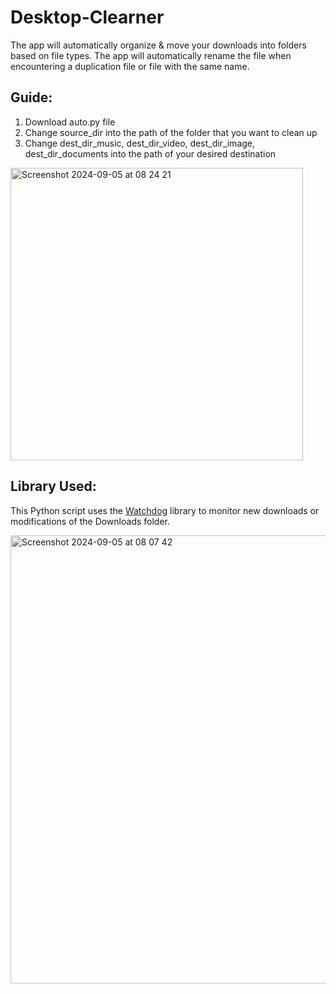 # Desktop-Clearner

The app will automatically organize & move your downloads into folders based on file types. The app will automatically rename the file when encountering a duplication file or file with the same name.

## Guide:
1. Download auto.py file
2. Change source_dir into the path of the folder that you want to clean up
3. Change dest_dir_music, dest_dir_video, dest_dir_image, dest_dir_documents into the path of your desired destination
<img width="468" alt="Screenshot 2024-09-05 at 08 24 21" src="https://github.com/user-attachments/assets/c1f96882-af61-4356-a5b1-75a024f4ae01">

## Library Used:
This Python script uses the [Watchdog](https://pythonhosted.org/watchdog/) library to monitor new downloads or modifications of the Downloads folder.

<img width="717" alt="Screenshot 2024-09-05 at 08 07 42" src="https://github.com/user-attachments/assets/71479138-3ea2-46d0-9dad-db2ce20b924b">

